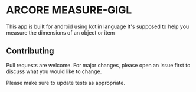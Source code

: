 # ARCORE MEASURE-GIGL


This app is built for android using kotlin language
It's supposed to help you measure the dimensions of an object or item

## Contributing
Pull requests are welcome. For major changes, please open an issue first to discuss what you would like to change.

Please make sure to update tests as appropriate.

